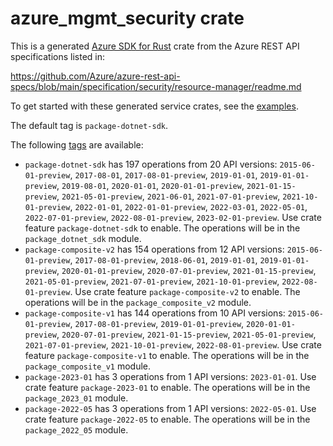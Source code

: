 # azure_mgmt_security crate

This is a generated [Azure SDK for Rust](https://github.com/Azure/azure-sdk-for-rust) crate from the Azure REST API specifications listed in:

https://github.com/Azure/azure-rest-api-specs/blob/main/specification/security/resource-manager/readme.md

To get started with these generated service crates, see the [examples](https://github.com/Azure/azure-sdk-for-rust/blob/main/services/README.md#examples).

The default tag is `package-dotnet-sdk`.

The following [tags](https://github.com/Azure/azure-sdk-for-rust/blob/main/services/tags.md) are available:

- `package-dotnet-sdk` has 197 operations from 20 API versions: `2015-06-01-preview`, `2017-08-01`, `2017-08-01-preview`, `2019-01-01`, `2019-01-01-preview`, `2019-08-01`, `2020-01-01`, `2020-01-01-preview`, `2021-01-15-preview`, `2021-05-01-preview`, `2021-06-01`, `2021-07-01-preview`, `2021-10-01-preview`, `2022-01-01`, `2022-01-01-preview`, `2022-03-01`, `2022-05-01`, `2022-07-01-preview`, `2022-08-01-preview`, `2023-02-01-preview`. Use crate feature `package-dotnet-sdk` to enable. The operations will be in the `package_dotnet_sdk` module.
- `package-composite-v2` has 154 operations from 12 API versions: `2015-06-01-preview`, `2017-08-01-preview`, `2018-06-01`, `2019-01-01`, `2019-01-01-preview`, `2020-01-01-preview`, `2020-07-01-preview`, `2021-01-15-preview`, `2021-05-01-preview`, `2021-07-01-preview`, `2021-10-01-preview`, `2022-08-01-preview`. Use crate feature `package-composite-v2` to enable. The operations will be in the `package_composite_v2` module.
- `package-composite-v1` has 144 operations from 10 API versions: `2015-06-01-preview`, `2017-08-01-preview`, `2019-01-01-preview`, `2020-01-01-preview`, `2020-07-01-preview`, `2021-01-15-preview`, `2021-05-01-preview`, `2021-07-01-preview`, `2021-10-01-preview`, `2022-08-01-preview`. Use crate feature `package-composite-v1` to enable. The operations will be in the `package_composite_v1` module.
- `package-2023-01` has 3 operations from 1 API versions: `2023-01-01`. Use crate feature `package-2023-01` to enable. The operations will be in the `package_2023_01` module.
- `package-2022-05` has 3 operations from 1 API versions: `2022-05-01`. Use crate feature `package-2022-05` to enable. The operations will be in the `package_2022_05` module.
